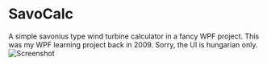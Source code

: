 # SavoCalc
A simple savonius type wind turbine calculator in a fancy WPF project. This was my WPF learning project back in 2009.
Sorry, the UI is hungarian only.
![Screenshot](SavoCalc/Screenshot.png)
 
